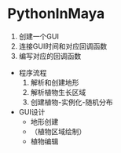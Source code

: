# PythonInMaya 

 
1. 创建一个GUI
2. 连接GUI时间和对应回调函数
3. 编写对应的回调函数
- 程序流程
  1. 解析和创建地形
  2. 解析植物生长区域
  3. 创建植物-实例化-随机分布
- GUI设计
  - 地形创建
  - （植物区域绘制）
  - 植物编辑 